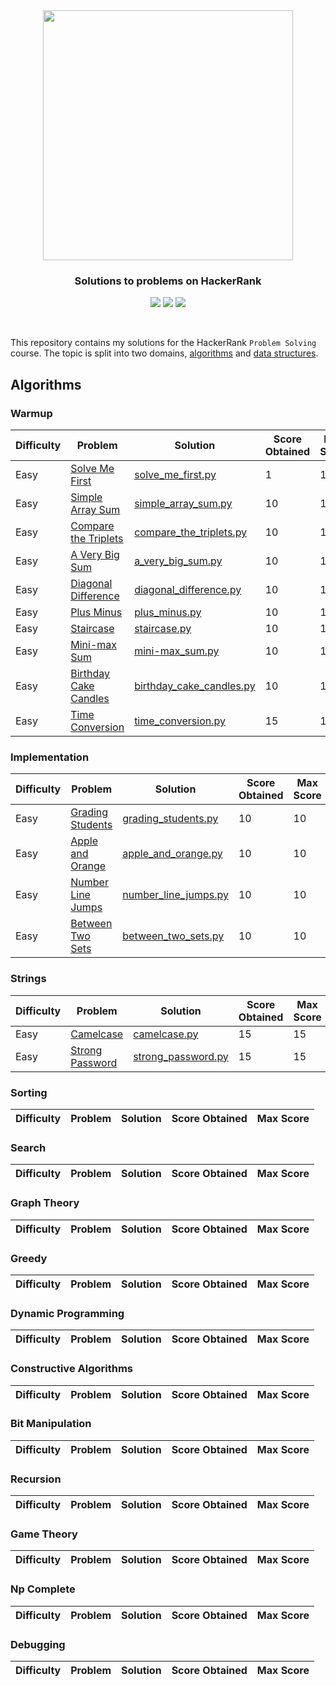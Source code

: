 <br />
<h1 align="center">
  <a href='https://www.hackerrank.com/sanjaysunil' target="_blank">
  <img width="400px" src="https://blog.hackerrank.com/wp-content/uploads/2017/04/logo_HRwordmark2700x670_2-1.png" />
  </a>
</div>

<h3 align='center'>Solutions to problems on HackerRank</h3>

<p align="center">
	<img src="https://img.shields.io/badge/Problems%20Solved-16-brightgreen.svg">
	<img src="https://img.shields.io/badge/Score-166-yellow.svg">
	<img src="https://img.shields.io/badge/Language-Python-blue.svg">
</p>
<br/>

This repository contains my solutions for the HackerRank `Problem Solving` course. The topic is split into two domains, [algorithms](https://www.hackerrank.com/domains/algorithms) and [data structures](https://www.hackerrank.com/domains/data-structures).

## Algorithms
### Warmup
| Difficulty | Problem                                                                                      | Solution                                                                                     | Score Obtained | Max Score |
| ---------- | -------------------------------------------------------------------------------------------- | -------------------------------------------------------------------------------------------- | -------------- | --------- |
| Easy       | [Solve Me First](https://www.hackerrank.com/challenges/solve-me-first/problem)               | [solve_me_first.py](/problem_solving/algorithms/warmup/easy/solve_me_first.py)               | 1              | 1         |
| Easy       | [Simple Array Sum](https://www.hackerrank.com/challenges/simple-array-sum/problem)           | [simple_array_sum.py](/problem_solving/algorithms/warmup/easy/simple_array_sum.py)           | 10             | 10        |
| Easy       | [Compare the Triplets](https://www.hackerrank.com/challenges/compare-the-triplets/problem)   | [compare_the_triplets.py](/problem_solving/algorithms/warmup/easy/compare_the_triplets.py)   | 10             | 10        |
| Easy       | [A Very Big Sum](https://www.hackerrank.com/challenges/a-very-big-sum/problem)               | [a_very_big_sum.py](/problem_solving/algorithms/warmup/easy/a_very_big_sum.py)               | 10             | 10        |
| Easy       | [Diagonal Difference](https://www.hackerrank.com/challenges/diagonal-difference/problem)     | [diagonal_difference.py](/problem_solving/algorithms/warmup/easy/diagonal_difference.py)     | 10             | 10        |
| Easy       | [Plus Minus](https://www.hackerrank.com/challenges/plus-minus/problem)                       | [plus_minus.py](/problem_solving/algorithms/warmup/easy/plus_minus.py)                       | 10             | 10        |
| Easy       | [Staircase](https://www.hackerrank.com/challenges/staircase/problem)                         | [staircase.py](/problem_solving/algorithms/warmup/easy/staircase.py)                         | 10             | 10        |
| Easy       | [Mini-max Sum](https://www.hackerrank.com/challenges/mini-max-sum/problem)                   | [mini-max_sum.py](/problem_solving/algorithms/warmup/easy/mini-max_sum.py)                   | 10             | 10        |
| Easy       | [Birthday Cake Candles](https://www.hackerrank.com/challenges/birthday-cake-candles/problem) | [birthday_cake_candles.py](/problem_solving/algorithms/warmup/easy/birthday_cake_candles.py) | 10             | 10        |
| Easy       | [Time Conversion](https://www.hackerrank.com/challenges/time-conversion/problem)             | [time_conversion.py](/problem_solving/algorithms/warmup/easy/time_conversion.py)             | 15             | 15        |

### Implementation
| Difficulty | Problem                                                                              | Solution                                                                                     | Score Obtained | Max Score |
| ---------- | ------------------------------------------------------------------------------------ | -------------------------------------------------------------------------------------------- | -------------- | --------- |
| Easy       | [Grading Students](https://www.hackerrank.com/challenges/grading-students/problem)   | [grading_students.py](/problem_solving/algorithms/implementation/easy/grading_students.py)   | 10             | 10        |
| Easy       | [Apple and Orange](https://www.hackerrank.com/challenges/apple-and-orange/problem)   | [apple_and_orange.py](/problem_solving/algorithms/implementation/easy/apple_and_orange.py)   | 10             | 10        |
| Easy       | [Number Line Jumps](https://www.hackerrank.com/challenges/number-line-jumps/problem) | [number_line_jumps.py](/problem_solving/algorithms/implementation/easy/number_line_jumps.py) | 10             | 10        |
| Easy       | [Between Two Sets](https://www.hackerrank.com/challenges/between-two-sets/problem)   | [between_two_sets.py](/problem_solving/algorithms/implementation/easy/between_two_sets.py)   | 10             | 10        |

### Strings
| Difficulty | Problem                                                                          | Solution                                                                          | Score Obtained | Max Score |
| ---------- | -------------------------------------------------------------------------------- | --------------------------------------------------------------------------------- | -------------- | --------- |
| Easy       | [Camelcase](https://www.hackerrank.com/challenges/camelcase/problem)             | [camelcase.py](/problem_solving/algorithms/strings/easy/camelcase.py)             | 15             | 15        |
| Easy       | [Strong Password](https://www.hackerrank.com/challenges/strong-password/problem) | [strong_password.py](/problem_solving/algorithms/strings/easy/strong_password.py) | 15             | 15        |

### Sorting
| Difficulty | Problem | Solution | Score Obtained | Max Score |
| ---------- | ------- | -------- | -------------- | --------- |

### Search
| Difficulty | Problem | Solution | Score Obtained | Max Score |
| ---------- | ------- | -------- | -------------- | --------- |

### Graph Theory
| Difficulty | Problem | Solution | Score Obtained | Max Score |
| ---------- | ------- | -------- | -------------- | --------- |

### Greedy
| Difficulty | Problem | Solution | Score Obtained | Max Score |
| ---------- | ------- | -------- | -------------- | --------- |

### Dynamic Programming
| Difficulty | Problem | Solution | Score Obtained | Max Score |
| ---------- | ------- | -------- | -------------- | --------- |

### Constructive Algorithms
| Difficulty | Problem | Solution | Score Obtained | Max Score |
| ---------- | ------- | -------- | -------------- | --------- |

### Bit Manipulation
| Difficulty | Problem | Solution | Score Obtained | Max Score |
| ---------- | ------- | -------- | -------------- | --------- |

### Recursion
| Difficulty | Problem | Solution | Score Obtained | Max Score |
| ---------- | ------- | -------- | -------------- | --------- |

### Game Theory
| Difficulty | Problem | Solution | Score Obtained | Max Score |
| ---------- | ------- | -------- | -------------- | --------- |

### Np Complete
| Difficulty | Problem | Solution | Score Obtained | Max Score |
| ---------- | ------- | -------- | -------------- | --------- |

### Debugging
| Difficulty | Problem | Solution | Score Obtained | Max Score |
| ---------- | ------- | -------- | -------------- | --------- |

